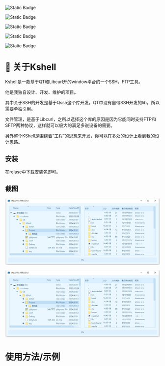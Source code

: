 
![Static Badge](https://img.shields.io/badge/Builder-shikai123-red)

![Static Badge](https://img.shields.io/badge/license-MIT-blue)

![Static Badge](https://img.shields.io/badge/OS-window-blue)

![Static Badge](https://img.shields.io/badge/C%2B%2B-11-8A2BE2)

![Static Badge](https://img.shields.io/badge/release-1.0-8A2BE2)


# 🚀 关于Kshell
Kshell是一款基于QT和Libcurl开的window平台的一个SSH，FTP工具。

他是我独自设计、开发、维护的项目。

其中关于SSH的开发是基于Qssh这个库开发，QT中没有自带SSH开发的lib，所以需要单独引用。 

文件管理，是基于Libcurl，之所以选择这个库的原因是因为它能同时支持FTP和SFTP两种协议，这样就可以极大的满足多说设备的需要。

另外整个KShell是围绕着“工程”的思想来开发，你可以在多处的设计上看到我的设计思路。



## 安装

在relase中下载安装包即可。
    
## 截图

![App Screenshot](./screenshot/ftp客户端.png)

![image](./screenshot/ftp客户端.png) 

# 使用方法/示例



